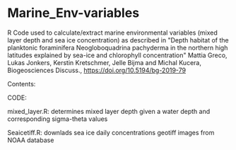 # Marine_Env-variables
R Code used to calculate/extract marine environmental variables (mixed layer depth and sea ice concentration) as described in "Depth habitat of the planktonic foraminifera Neogloboquadrina pachyderma in the northern high latitudes explained by sea-ice and chlorophyll concentration" Mattia Greco, Lukas Jonkers, Kerstin Kretschmer, Jelle Bijma and Michal Kucera, Biogeosciences Discuss., https://doi.org/10.5194/bg-2019-79

Contents:

CODE:

mixed_layer.R: determines mixed layer depth given a water depth and corresponding sigma-theta values 

Seaicetiff.R: downlads sea ice daily concentrations geotiff images from NOAA database 
